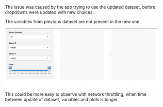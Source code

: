 The issue was caused by the app trying to use the updated dataset, before dropdowns were updated with new choices.

The variables from previous dataset are not present in the new one.

![](2023-11-30-15-11-22.png)

This could be more easy to observe with network throttling, when time between update of dataset, variables and plots is longer.
